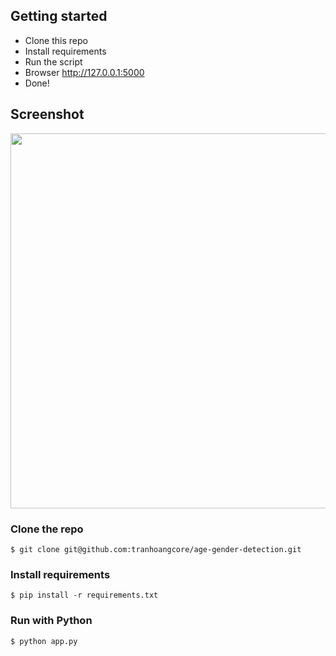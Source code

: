
## Getting started

- Clone this repo 
- Install requirements
- Run the script
- Browser http://127.0.0.1:5000
- Done!

## Screenshot
<p align="center">
  <img src="https://images2.imgbox.com/2d/94/lmUKQA1m_o.png" width="600px" alt="">
</p>

### Clone the repo
```shell
$ git clone git@github.com:tranhoangcore/age-gender-detection.git
```

### Install requirements

```shell
$ pip install -r requirements.txt
```
### Run with Python

```shell
$ python app.py
```
